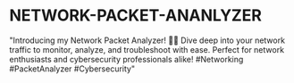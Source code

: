 # NETWORK-PACKET-ANANLYZER
"Introducing my Network Packet Analyzer! 📡✨ Dive deep into your network traffic to monitor, analyze, and troubleshoot with ease. Perfect for network enthusiasts and cybersecurity professionals alike! #Networking #PacketAnalyzer #Cybersecurity"
